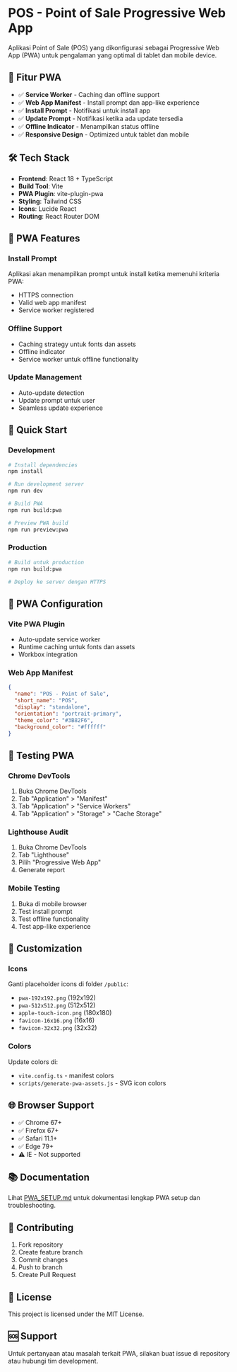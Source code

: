 # POS - Point of Sale Progressive Web App

Aplikasi Point of Sale (POS) yang dikonfigurasi sebagai Progressive Web App (PWA) untuk pengalaman yang optimal di tablet dan mobile device.

## 🚀 Fitur PWA

- ✅ **Service Worker** - Caching dan offline support
- ✅ **Web App Manifest** - Install prompt dan app-like experience  
- ✅ **Install Prompt** - Notifikasi untuk install app
- ✅ **Update Prompt** - Notifikasi ketika ada update tersedia
- ✅ **Offline Indicator** - Menampilkan status offline
- ✅ **Responsive Design** - Optimized untuk tablet dan mobile

## 🛠️ Tech Stack

- **Frontend**: React 18 + TypeScript
- **Build Tool**: Vite
- **PWA Plugin**: vite-plugin-pwa
- **Styling**: Tailwind CSS
- **Icons**: Lucide React
- **Routing**: React Router DOM

## 📱 PWA Features

### Install Prompt
Aplikasi akan menampilkan prompt untuk install ketika memenuhi kriteria PWA:
- HTTPS connection
- Valid web app manifest
- Service worker registered

### Offline Support
- Caching strategy untuk fonts dan assets
- Offline indicator
- Service worker untuk offline functionality

### Update Management
- Auto-update detection
- Update prompt untuk user
- Seamless update experience

## 🚀 Quick Start

### Development
```bash
# Install dependencies
npm install

# Run development server
npm run dev

# Build PWA
npm run build:pwa

# Preview PWA build
npm run preview:pwa
```

### Production
```bash
# Build untuk production
npm run build:pwa

# Deploy ke server dengan HTTPS
```

## 🔧 PWA Configuration

### Vite PWA Plugin
- Auto-update service worker
- Runtime caching untuk fonts dan assets
- Workbox integration

### Web App Manifest
```json
{
  "name": "POS - Point of Sale",
  "short_name": "POS",
  "display": "standalone",
  "orientation": "portrait-primary",
  "theme_color": "#3B82F6",
  "background_color": "#ffffff"
}
```

## 📱 Testing PWA

### Chrome DevTools
1. Buka Chrome DevTools
2. Tab "Application" > "Manifest"
3. Tab "Application" > "Service Workers"
4. Tab "Application" > "Storage" > "Cache Storage"

### Lighthouse Audit
1. Buka Chrome DevTools
2. Tab "Lighthouse"
3. Pilih "Progressive Web App"
4. Generate report

### Mobile Testing
1. Buka di mobile browser
2. Test install prompt
3. Test offline functionality
4. Test app-like experience

## 🎨 Customization

### Icons
Ganti placeholder icons di folder `/public`:
- `pwa-192x192.png` (192x192)
- `pwa-512x512.png` (512x512)
- `apple-touch-icon.png` (180x180)
- `favicon-16x16.png` (16x16)
- `favicon-32x32.png` (32x32)

### Colors
Update colors di:
- `vite.config.ts` - manifest colors
- `scripts/generate-pwa-assets.js` - SVG icon colors

## 🌐 Browser Support

- ✅ Chrome 67+
- ✅ Firefox 67+
- ✅ Safari 11.1+
- ✅ Edge 79+
- ⚠️ IE - Not supported

## 📚 Documentation

Lihat [PWA_SETUP.md](./PWA_SETUP.md) untuk dokumentasi lengkap PWA setup dan troubleshooting.

## 🤝 Contributing

1. Fork repository
2. Create feature branch
3. Commit changes
4. Push to branch
5. Create Pull Request

## 📄 License

This project is licensed under the MIT License.

## 🆘 Support

Untuk pertanyaan atau masalah terkait PWA, silakan buat issue di repository atau hubungi tim development.
